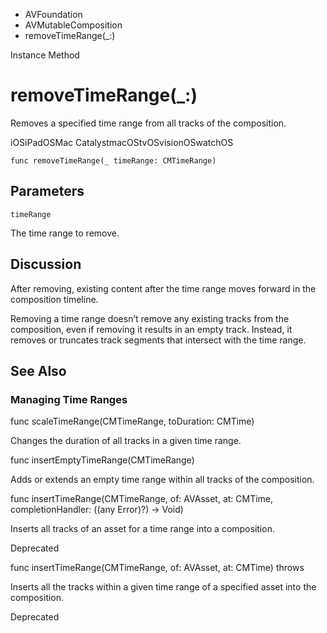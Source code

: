 

- AVFoundation
- AVMutableComposition
-  removeTimeRange(\_:) 

Instance Method

# removeTimeRange(\_:)

Removes a specified time range from all tracks of the composition.

iOSiPadOSMac CatalystmacOStvOSvisionOSwatchOS

``` source
func removeTimeRange(_ timeRange: CMTimeRange)
```

## Parameters 

`timeRange`  

The time range to remove.

## Discussion

After removing, existing content after the time range moves forward in the composition timeline.

Removing a time range doesn’t remove any existing tracks from the composition, even if removing it results in an empty track. Instead, it removes or truncates track segments that intersect with the time range.

## See Also

### Managing Time Ranges

func scaleTimeRange(CMTimeRange, toDuration: CMTime)

Changes the duration of all tracks in a given time range.

func insertEmptyTimeRange(CMTimeRange)

Adds or extends an empty time range within all tracks of the composition.

func insertTimeRange(CMTimeRange, of: AVAsset, at: CMTime, completionHandler: ((any Error)?) -> Void)

Inserts all tracks of an asset for a time range into a composition.

Deprecated

func insertTimeRange(CMTimeRange, of: AVAsset, at: CMTime) throws

Inserts all the tracks within a given time range of a specified asset into the composition.

Deprecated

